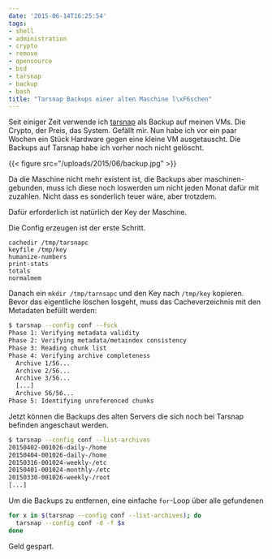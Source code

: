 ```yaml
---
date: '2015-06-14T16:25:54'
tags:
- shell
- administration
- crypto
- remove
- opensource
- bsd
- tarsnap
- backup
- bash
title: "Tarsnap Backups einer alten Maschine l\xF6schen"
---
```


Seit einiger Zeit verwende ich [tarsnap](https://tarsnap.com) als Backup auf
meinen VMs. Die Crypto, der Preis, das System. Gefällt mir. Nun habe ich vor ein
paar Wochen ein Stück Hardware gegen eine kleine VM ausgetauscht. Die Backups
auf Tarsnap habe ich vorher noch nicht gelöscht.

{{< figure src="/uploads/2015/06/backup.jpg" >}}

Da die Maschine nicht mehr existent ist, die Backups aber maschinen-gebunden,
muss ich diese noch loswerden um nicht jeden Monat dafür mit zuzahlen. Nicht
dass es sonderlich teuer wäre, aber trotzdem.

Dafür erforderlich ist natürlich der Key der Maschine.

Die Config erzeugen ist der erste Schritt.

```
cachedir /tmp/tarsnapc
keyfile /tmp/key
humanize-numbers
print-stats
totals
normalmem
```

Danach ein `mkdir /tmp/tarnsapc` und den Key nach `/tmp/key` kopieren. Bevor
das eigentliche löschen losgeht, muss das Cacheverzeichnis mit den Metadaten
befüllt werden:

``` bash
$ tarsnap --config conf --fsck
Phase 1: Verifying metadata validity
Phase 2: Verifying metadata/metaindex consistency
Phase 3: Reading chunk list
Phase 4: Verifying archive completeness
  Archive 1/56...
  Archive 2/56...
  Archive 3/56...
  [...]
  Archive 56/56...
Phase 5: Identifying unreferenced chunks
```

Jetzt können die Backups des alten Servers die sich noch bei Tarsnap befinden
angeschaut werden.

``` bash
$ tarsnap --config conf --list-archives
20150402-001026-daily-/home
20150404-001026-daily-/home
20150316-001024-weekly-/etc
20150401-001024-monthly-/etc
20150330-001026-weekly-/root
[...]
```

Um die Backups zu entfernen, eine einfache `for`-Loop über alle gefundenen

``` bash
for x in $(tarsnap --config conf --list-archives); do
  tarsnap --config conf -d -f $x
done
```

Geld gespart.